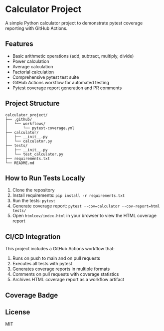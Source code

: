 # Calculator Project

A simple Python calculator project to demonstrate pytest coverage reporting with GitHub Actions.

## Features

- Basic arithmetic operations (add, subtract, multiply, divide)
- Power calculation
- Average calculation
- Factorial calculation
- Comprehensive pytest test suite
- GitHub Actions workflow for automated testing
- Pytest coverage report generation and PR comments

## Project Structure

```
calculator_project/
├── .github/
│   └── workflows/
│       └── pytest-coverage.yml
├── calculator/
│   ├── __init__.py
│   └── calculator.py
├── tests/
│   ├── __init__.py
│   └── test_calculator.py
├── requirements.txt
└── README.md
```

## How to Run Tests Locally

1. Clone the repository
2. Install requirements: `pip install -r requirements.txt`
3. Run the tests: `pytest`
4. Generate coverage report: `pytest --cov=calculator --cov-report=html tests/`
5. Open `htmlcov/index.html` in your browser to view the HTML coverage report

## CI/CD Integration

This project includes a GitHub Actions workflow that:

1. Runs on push to main and on pull requests
2. Executes all tests with pytest
3. Generates coverage reports in multiple formats
4. Comments on pull requests with coverage statistics
5. Archives HTML coverage report as a workflow artifact

## Coverage Badge

<!-- Pytest Coverage Comment:Begin -->
<!-- Coverage badge will be automatically updated here by the GitHub Action -->
<!-- Pytest Coverage Comment:End -->

## License

MIT